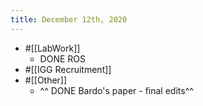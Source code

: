 ```yaml
---
title: December 12th, 2020
---
```


- #[[LabWork]]
	- DONE ROS
- #[[IGG Recruitment]]
- #[[Other]]
	- ^^ DONE Bardo's paper - final edits^^